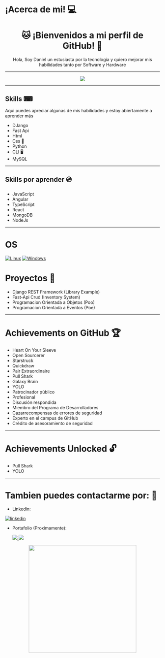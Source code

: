 # ¡Acerca de mi! 💻

<h1 align="center"> 🐱 ¡Bienvenidos a mi perfil de GitHub! 👀</h1>

<p align="center"> Hola, Soy Daniel un estusiasta por la tecnologia y quiero mejorar mis habilidades tanto por Software y Hardware </p>

<hr>

<p align="center">
  <a href="https://github.com/TheLostHeaven">
        <img src="https://komarev.com/ghpvc/?username=TheLostheaven&color=blue&style=flat)" />
  </a>
</p>

<hr>

## Skills ⌨
Aqui puedes apreciar algunas de  mis habilidades y estoy abiertamente a aprender más
- DJango
- Fast Api
- Html 
- Css 🎨
- Python
- CLI 🖥️
- MySQL
<hr>

## Skills por aprender 💿

- JavaScript
- Angular 
- TypeScript
- React
- MongoDB
- NodeJs
<hr>

# OS 
[![Linux](https://img.shields.io/badge/linux-black?style=for-the-badge&logo=Linux)](https://github.com/TheLostHeaven)
[![Windows](https://img.shields.io/badge/Windows-black?style=for-the-badge&logo=Windows)](https://github.com/TheLostHeaven)

# Proyectos 💾
- Django REST Framework (Library Example)
- Fast-Api Crud (Inventory System)
- Programacion Orientada a Objetos (Poo)
- Programacion Orientada a Eventos (Poe)

<hr>
<h1> Achievements on GitHub 🏆 </h1>

- Heart On Your Sleeve
- Open Sourcerer
- Starstruck
- Quickdraw
- Pair Extraordinaire
- Pull Shark
- Galaxy Brain
- YOLO
- Patrocinador público 
- Profesional
- Discusión respondida
- Miembro del Programa de Desarrolladores
- Cazarrecompensas de errores de seguridad
- Experto en el campus de GitHub
- Crédito de asesoramiento de seguridad

<hr>
<h1> Achievements Unlocked 🔓 </h1>

- Pull Shark
- YOLO


<hr>
<h1> Tambien puedes contactarme por: 📱</h1>

- Linkedin:

[![linkedin](https://img.shields.io/badge/linkedin-0A66C2?style=for-the-badge&logo=linkedin&logoColor=white)](https://www.linkedin.com/in/dani-molina-in/)

- Portafolio (Proximamente):

  <a href="https://github.com/TheLostHeaven">
    <img src="https://github-readme-streak-stats.herokuapp.com/?user=TheLostHeaven&hide_border=true&card_width=338&theme=transparent" />
  </a>
  <a href="https://github.com/TheLostHeaven">
    <img src="http://github-profile-summary-cards.vercel.app/api/cards/stats?username=TheLostHeaven&theme=transparent" />
  </a>

 <p align="center">
  <img align="center" src="https://github-readme-stats.vercel.app/api/top-langs/?username=TheLostHeaven&show_icons=true&theme=dracula&title_color=ffffff&text_color=ffffff&bg_color=000000&locale=en" width="350" >
 </p>
